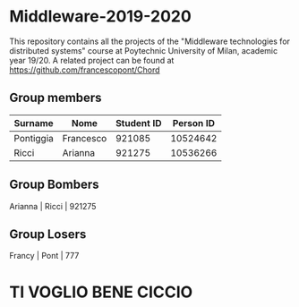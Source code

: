 # Middleware-2019-2020
This repository contains all the projects of the "Middleware technologies for distributed systems" course at Poytechnic University of Milan, academic year 19/20. A related project can be found at https://github.com/francescopont/Chord 

## Group members
Surname | Nome | Student ID | Person ID
------------ | ------------- | ------------- | -------------
Pontiggia | Francesco | 921085 | 10524642
Ricci | Arianna | 921275 | 10536266


## Group Bombers

Arianna | Ricci | 921275

## Group Losers

Francy | Pont | 777

# TI VOGLIO BENE CICCIO
